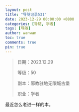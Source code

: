 ```yaml
---
layout: post
title: "导随记录531"
date: 2023-12-29 00:00:00 +0800
categories: [导随, 学者]
tags: [导随]
author: wanwan
toc: true
comments: true
pin: true
---
```

> 日期：2023.12.29
>
> 等级：50
>
> 副本：邪教驻地无限城古堡
>
> 职业：学者

最近怎么老进一样的本。